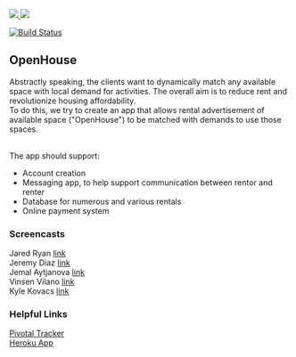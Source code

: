 <a href="https://codeclimate.com/github/jjeremydiaz/OpenHouse">
    <img src="https://codeclimate.com/github/jjeremydiaz/OpenHouse/badges/gpa.svg" />
</a>
<a href="https://codeclimate.com/github/jjeremydiaz/OpenHouse/coverage"><img src="https://codeclimate.com/github/jjeremydiaz/OpenHouse/badges/coverage.svg" /></a>

[![Build Status](https://travis-ci.org/jjeremydiaz/OpenHouse.svg?branch=master)](https://travis-ci.org/jjeremydiaz/OpenHouse)

<h2>OpenHouse</h2>
Abstractly speaking, the clients want to dynamically match any available space with local demand for activities. 
The overall aim is to reduce rent and revolutionize housing affordability.
<br>
To do this, we try to create an app that allows rental advertisement of available space ("OpenHouse") to be matched with demands to use those spaces. <br>

<br>The app should support:
<ul>
    <li>Account creation</li>
    <li>Messaging app, to help support communication between rentor and renter</li>
    <li>Database for numerous and various rentals</li>
    <li>Online payment system</li>
</ul>

<h3>Screencasts</h3>

Jared Ryan [link](https://youtu.be/HhS8nJyHy0M) <br>
Jeremy Diaz [link](https://www.youtube.com/watch?v=VkJ3PSCxS-Y&feature=youtu.be&hd=1) <br>
Jemal Aytjanova [link](https://youtu.be/PjTpubjJ5Eo) <br>
Vinsen Vilano [link](https://www.youtube.com/watch?v=S9H3EdSkTdg) <br>
Kyle Kovacs [link](https://youtu.be/42MVLRLWCq0) <br>

<h3>Helpful Links</h3>
<a href="https://www.pivotaltracker.com/n/projects/2117895"> Pivotal Tracker </a> <br>
<a href="http://openhouse-1.herokuapp.com/"> Heroku App </a>
